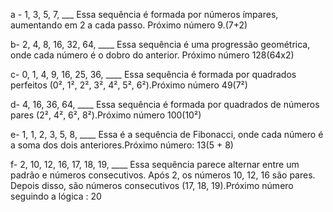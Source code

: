a - 1, 3, 5, 7, ___
Essa sequência é formada por números ímpares, aumentando em 2 a cada passo. Próximo número 9.(7+2)

b- 2, 4, 8, 16, 32, 64, ____
Essa sequência é uma progressão geométrica, onde cada número é o dobro do anterior. Próximo número 128(64x2)

c- 0, 1, 4, 9, 16, 25, 36, ____
Essa sequência é formada por quadrados perfeitos (0², 1², 2², 3², 4², 5², 6²).Próximo número 49(7²)

d- 4, 16, 36, 64, ____
Essa sequência é formada por quadrados de números pares (2², 4², 6², 8²).Próximo número 100(10²)

e- 1, 1, 2, 3, 5, 8, ____
Essa é a sequência de Fibonacci, onde cada número é a soma dos dois anteriores.Próximo número: 13(5 + 8)

f- 2, 10, 12, 16, 17, 18, 19, ____
Essa sequência parece alternar entre um padrão e números consecutivos. Após 2, os números 10, 12, 16 são pares. Depois disso, são números consecutivos (17, 18, 19).Próximo número seguindo a lógica : 20




